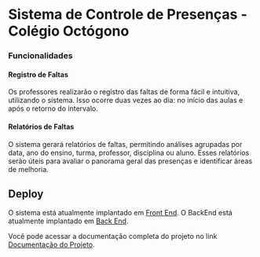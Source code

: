 # Sistema de Controle de Presenças - Colégio Octógono
### Funcionalidades
#### Registro de Faltas
Os professores realizarão o registro das faltas de forma fácil e intuitiva, utilizando o sistema. Isso ocorre duas vezes ao dia: no início das aulas e após o retorno do intervalo.

#### Relatórios de Faltas
O sistema gerará relatórios de faltas, permitindo análises agrupadas por data, ano do ensino, turma, professor, disciplina ou aluno. Esses relatórios serão úteis para avaliar o panorama geral das presenças e identificar áreas de melhoria.

## Deploy

O sistema está atualmente implantado em [Front End](https://colegio-octogono.vercel.app/). 
O BackEnd está atualmente implantado em [Back End](https://colegiooctogono.onrender.com/sistema/alunos).

Você pode acessar a documentação completa do projeto no link [Documentação do Projeto](https://docs.google.com/document/d/16-F1rhKGMdDAz5aRq6lYlEwE6tUeK9Er0j0ZvMHNl8k/edit?usp=sharing).
